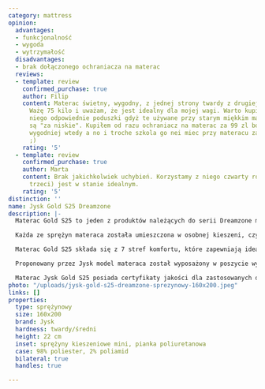 ```yaml
---
category: mattress
opinion:
  advantages:
  - funkcjonalność
  - wygoda
  - wytrzymałość
  disadvantages:
  - brak dołączonego ochraniacza na materac
  reviews:
  - template: review
    confirmed_purchase: true
    author: Filip
    content: Materac świetny, wygodny, z jednej strony twardy z drugiej średnio twardy.
      Ważę 75 kilo i uważam, że jest idealny dla mojej wagi. Warto kupić sobie do
      niego odpowiednie poduszki gdyż te używane przy starym miękkim materacu teraz
      są "za niskie". Kupiłem od razu ochraniacz na materac za 99 zl bo jest jeszcze
      wygodniej wtedy a no i troche szkola go nei miec przy materacu za tyle kasy
      ;)
    rating: '5'
  - template: review
    confirmed_purchase: true
    author: Marta
    content: Brak jakichkolwiek uchybień. Korzystamy z niego czwarty rok ( a córka
      trzeci) jest w stanie idealnym.
    rating: '5'
distinction: ''
name: Jysk Gold S25 Dreamzone
description: |-
  Materac Gold S25 to jeden z produktów należących do serii Dreamzone marki Jysk. Jest to dwustronny model sprężynowy o dwóch poziomach twardości - twardszej wykonanej z pianki i bardziej miękkiej, sprężynowej. W posłaniu zastosowano mini sprężyny kieszeniowe (producent zauważa, że jest to 278 sprężyn na m²).

  Każda ze sprężyn materaca została umieszczona w osobnej kieszeni, czyli w materiałowym pokrowcu. Jest to rozwiązanie, które sprawdza się szczególnie w przypadku dwóch osób śpiących razem na jednym łóżku. Każda ze sprężyn ugina się niezależnie od pozostałych, dzięki czemu ruchy partnera są praktycznie niewyczuwalne. Co więcej, sprężyny łatwo dopasowują się do kształtu ciała, uginając się dokładnie w miejscu nacisku bez efektu zapadania.

  Materac Gold S25 składa się z 7 stref komfortu, które zapewniają idealne podparcie dostosowane do wszystkich części ciała. Dodatkową zaletą jest specjalne wgłębienie wzdłuż powierzchni materaca. Gwarantuje ono odpowiednią wentylację podczas snu.

  Proponowany przez Jysk model materaca został wyposażony w poszycie wykonane z poliestru z domieszką poliamidu. Materiał tego typu jest odporny na rozdarcia i nie wchłania wody, dzięki czemu łatwo go wyczyścić wyłącznie za pomocą wilgotnej szmatki. Pokrowiec można także zdjąć i wyprać - w maksymalnej temperaturze 60°C.

  Materac Jysk Gold S25 posiada certyfikaty jakości dla zastosowanych do produkcji materiałów. Pianka spełnia standardy CertiPUR, gwarantujące bezpieczeństwo dla zdrowia i środowiska. Sam pokrowiec został wyróżniony logiem OEKO-TEX 100, co oznacza, że materiały są godne zaufania i nie zawierają żadnych szkodliwych substancji. Producent dodatkowo zapewnia gwarancję na 25 lat - jest to zabezpieczenie w przypadku ukrytych wad zakupionego produktu.
photo: "/uploads/jysk-gold-s25-dreamzone-sprezynowy-160x200.jpeg"
links: []
properties:
  type: sprężynowy
  size: 160x200
  brand: Jysk
  hardness: twardy/średni
  height: 22 cm
  inset: sprężyny kieszeniowe mini, pianka poliuretanowa
  case: 98% poliester, 2% poliamid
  bilateral: true
  handles: true

---
```

